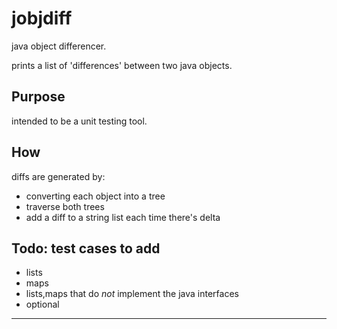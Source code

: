 # jobjdiff
java object differencer.

prints a list of 'differences' between two java objects.

## Purpose
intended to be a unit testing tool.

## How
diffs are generated by:
* converting each object into a tree
* traverse both trees
* add a diff to a string list each time there's delta

## Todo: test cases to add
* lists
* maps
* lists,maps that do _not_ implement the java interfaces
* optional

---
